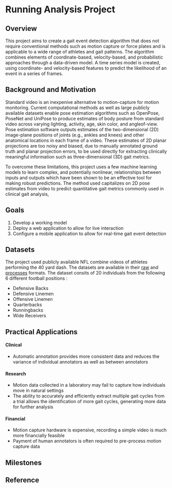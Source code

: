 # Running Analysis Project

## Overview

This project aims to create a gait event detection algorithm that does not require conventional methods such as motion capture or force plates and is applicable to a wide range of athletes and gait patterns. The algorithm combines elements of coordinate-based, velocity-based, and probabilistic approaches through a data-driven
model. A time series model is created, using coordinate- and velocity-based features to predict
the likelihood of an event in a series of frames. 


## Background and Motivation

Standard video is an inexpenive alternative to motion-capture for motion monitoring.  Current computational methods as well as large publicly available datasets enable pose estimation algorithms such as OpenPose, PoseNet and UniPose to produce estimates of body posture from standard video across varying lighting, activity, age, skin color, and angleof-view.  Pose estimation software outputs estimates of the two-dimensional (2D) image-plane positions of joints (e.g., ankles and knees) and other anatomical locations in each frame of a video. These estimates of 2D planar projections are too noisy and biased, due to manually annotated ground truth and planar projection errors, to be used directly for extracting clinically meaningful information such as three-dimensional (3D) gait metrics.

To overcome these limitations, this project uses a few machine learning models to learn complex, and potentially nonlinear, relationships between inputs and outputs which have been shown to be an effective tool for making robust predictions. The method used capitalizes on 2D pose estimates from video to predict quantitative gait metrics commonly used in clinical gait analysis,

## Goals

1. Develop a working model
2. Deploy a web application to allow for live interaction
3. Configure a mobile application to allow for real-time gait event detection

## Datasets

The project used publicly available NFL combine videos of athletes performing the 40 yard dash. The datasets are available in their [raw](https://drive.google.com/drive/folders/15UjFBfslOEZuyPIMUAsSGkER2M6ijU5D?usp=sharing) and [processes](https://drive.google.com/drive/folders/1aMwJaAWk4UOqKriprPE-glR-ie6KSkDb?usp=sharing) formats. The dataset consits of 20 individuals from the following 6 different football positions :

- Defensive Backs
- Defensive Linemen
- Offensive Linemen
- Quarterbacks
- Runningbacks
- Wide Receivers

## Practical Applications

#### Clinical
  - Automatic annotation provides more consistent data and reduces the variance of individual annotators as well as between annotators
  
#### Research
  - Motion data collected in a laboratory may fail to capture how individuals move in natural settings
  - The ability to accurately and efficiently extract multiple gait cycles from a trial allows the identification of more gait cycles, generating more data for further analysis
  
#### Financial
  - Motion capture hardware is expensive, recording a simple video is much more financially feasible
  - Payment of human annotators is often required to pre-process motion capture data
  

## Milestones

## Reference
